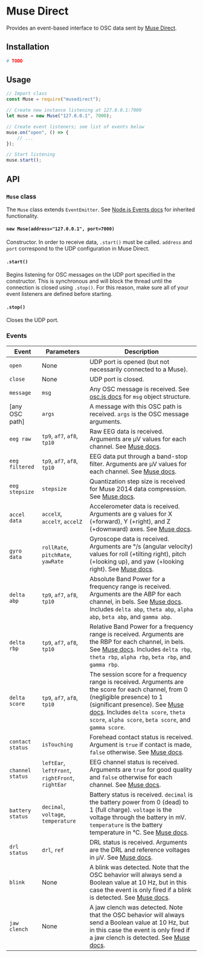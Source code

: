 # Muse Direct

Provides an event-based interface to OSC data sent by [Muse Direct](https://www.microsoft.com/en-us/p/muse-direct/9p0mbp6nv07x).

## Installation

```sh
# TODO
```

## Usage

```js
// Import class
const Muse = require("musedirect");

// Create new instance listening at 127.0.0.1:7000
let muse = new Muse("127.0.0.1", 7000);

// Create event listeners; see list of events below
muse.on("open", () => {
	// ...
});

// Start listening
muse.start();
```

## API

### `Muse` class

The `Muse` class extends `EventEmitter`. See [Node.js Events docs](https://nodejs.org/api/events.html#events_class_eventemitter) for inherited functionality.

#### `new Muse(address="127.0.0.1", port=7000)`

Constructor. In order to receive data, `.start()` must be called. `address` and `port` correspond to the UDP configuration in Muse Direct.

#### `.start()`

Begins listening for OSC messages on the UDP port specified in the constructor. This is synchronous and will block the thread until the connection is closed using `.stop()`. For this reason, make sure all of your event listeners are defined before starting.

#### `.stop()`

Closes the UDP port.

### Events

Event            | Parameters                                       | Description
-----------------|--------------------------------------------------|------------
`open`           | None                                             | UDP port is opened (but not necessarily connected to a Muse).
`close`          | None                                             | UDP port is closed.
`message`        | `msg`                                            | Any OSC message is received. See [osc.js docs](https://github.com/colinbdclark/osc.js/#messages) for `msg` object structure.
\[any OSC path\] | `args`                                           | A message with this OSC path is received. `args` is the OSC message arguments.
`eeg raw`        | `tp9`, `af7`, `af8`, `tp10`                      | Raw EEG data is received. Arguments are μV values for each channel. See [Muse docs](http://developer.choosemuse.com/tools/windows-tools/available-data-muse-direct#Raw_EEG).
`eeg filtered`   | `tp9`, `af7`, `af8`, `tp10`                      | EEG data put through a band-stop filter. Arguments are μV values for each channel. See [Muse docs](http://developer.choosemuse.com/tools/windows-tools/available-data-muse-direct#Notch_Filtered_EEG).
`eeg stepsize`   | `stepsize`                                       | Quantization step size is received for Muse 2014 data compression. See [Muse docs](http://developer.choosemuse.com/tools/windows-tools/available-data-muse-direct#EEG_Quantization_Level).
`accel data`     | `accelX`, `accelY`, `accelZ`                     | Accelerometer data is received. Arguments are g values for X (+forward), Y (+right), and Z (+downward) axes. See [Muse docs](http://developer.choosemuse.com/tools/windows-tools/available-data-muse-direct#Raw_Accelerometer_Data).
`gyro data`      | `rollRate`, `pitchRate`, `yawRate`               | Gyroscope data is received. Arguments are °/s (angular velocity) values for roll (+tilting right), pitch (+looking up), and yaw (+looking right). See [Muse docs](http://developer.choosemuse.com/tools/windows-tools/available-data-muse-direct#Raw_Gyroscope_Data).
`delta abp`      | `tp9`, `af7`, `af8`, `tp10`                      | Absolute Band Power for a frequency range is received. Arguments are the ABP for each channel, in bels. See [Muse docs](http://developer.choosemuse.com/tools/windows-tools/available-data-muse-direct#Absolute_Band_Powers). Includes `delta abp`, `theta abp`, `alpha abp`, `beta abp`, and `gamma abp`.
`delta rbp`      | `tp9`, `af7`, `af8`, `tp10`                      | Relative Band Power for a frequency range is received. Arguments are the RBP for each channel, in bels. See [Muse docs](http://developer.choosemuse.com/tools/windows-tools/available-data-muse-direct#Relative_Band_Powers). Includes `delta rbp`, `theta rbp`, `alpha rbp`, `beta rbp`, and `gamma rbp`.
`delta score`    | `tp9`, `af7`, `af8`, `tp10`                      | The session score for a frequency range is received. Arguments are the score for each channel, from 0 (negligible presence) to 1 (significant presence). See [Muse docs](http://developer.choosemuse.com/tools/windows-tools/available-data-muse-direct#Band_Power_Session_Scores). Includes `delta score`, `theta score`, `alpha score`, `beta score`, and `gamma score`.
`contact status` | `isTouching`                                     | Forehead contact status is received. Argument is `true` if contact is made, `false` otherwise. See [Muse docs](http://developer.choosemuse.com/tools/windows-tools/available-data-muse-direct#Headband_On_Touching_Forehead).
`channel status` | `leftEar`, `leftFront`, `rightFront`, `rightEar` | EEG channel status is received. Arguments are `true` for good quality and `false` otherwise for each channel. See [Muse docs](http://developer.choosemuse.com/tools/windows-tools/available-data-muse-direct#Real_Time_EEG_Quality).
`battery status` | `decimal`, `voltage`, `temperature`              | Battery status is received. `decimal` is the battery power from 0 (dead) to 1 (full charge). `voltage` is the voltage through the battery in mV. `temperature` is the battery temperature in °C. See [Muse docs](http://developer.choosemuse.com/tools/windows-tools/available-data-muse-direct#BatteryData).
`drl status`     | `drl`, `ref`                                     | DRL status is received. Arguments are the DRL and reference voltages in μV. See [Muse docs](http://developer.choosemuse.com/tools/windows-tools/available-data-muse-direct#DRLRefData).
`blink`          | None                                             | A blink was detected. Note that the OSC behavior will always send a Boolean value at 10 Hz, but in this case the event is only fired if a blink is detected. See [Muse docs](http://developer.choosemuse.com/tools/windows-tools/available-data-muse-direct#Blinks).
`jaw clench`     | None                                             | A jaw clench was detected. Note that the OSC behavior will always send a Boolean value at 10 Hz, but in this case the event is only fired if a jaw clench is detected. See [Muse docs](http://developer.choosemuse.com/tools/windows-tools/available-data-muse-direct#Jaw_Clenches).
